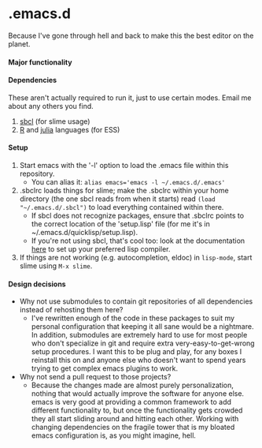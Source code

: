 .emacs.d
============

Because I've gone through hell and back to make this the best editor on the planet.

#### Major functionality

#### Dependencies
These aren't actually required to run it, just to use certain modes. Email me about any others you find.

1. [sbcl](http://sbcl.org) (for slime usage)
2. [R](http://www.r-project.org) and [julia](http://julialang.org) languages (for ESS)

#### Setup

1. Start emacs with the '-l' option to load the .emacs file within this repository.
	* You can alias it: ```alias emacs='emacs -l ~/.emacs.d/.emacs'```
2. .sbclrc loads things for slime; make the .sbclrc within your home directory (the one sbcl reads from when it starts) read ```(load "~/.emacs.d/.sbcl")``` to load everything contained within there.
    * If sbcl does not recognize packages, ensure that .sbclrc points to the correct location of the 'setup.lisp' file (for me it's in ~/.emacs.d/quicklisp/setup.lisp).
    * If you're not using sbcl, that's cool too: look at the documentation [here](http://www.quicklisp.org/beta/) to set up your preferred lisp compiler.
3. If things are not working (e.g. autocompletion, eldoc) in ```lisp-mode```, start slime using ```M-x slime```.

#### Design decisions

* Why not use submodules to contain git repositories of all dependencies instead of rehosting them here?
	* I've rewritten enough of the code in these packages to suit my personal configuration that keeping it all sane would be a nightmare. In addition, submodules are extremely hard to use for most people who don't specialize in git and require extra very-easy-to-get-wrong setup procedures. I want this to be plug and play, for any boxes I reinstall this on and anyone else who doesn't want to spend years trying to get complex emacs plugins to work.
* Why not send a pull request to those projects?
	* Because the changes made are almost purely personalization, nothing that would actually improve the software for anyone else. emacs is very good at providing a common framework to add different functionality to, but once the functionality gets crowded they all start sliding around and hitting each other. Working with changing dependencies on the fragile tower that is my bloated emacs configuration is, as you might imagine, hell.
